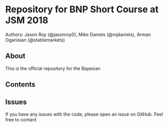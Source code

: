 # Repository for BNP Short Course at JSM 2018
Authors: Jason Roy (@jasonroy0), Mike Daniels (@mjdaniels), Arman Oganisian (@stablemarkets)

## About
This is the official repository for the Bayesian 

## Contents

## Issues
If you have any issues with the code, please open an issue on GitHub. Feel free to contant 

